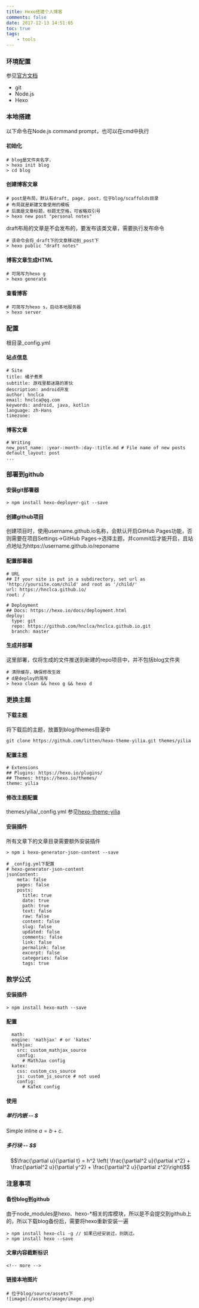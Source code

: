 ```yaml
---
title: Hexo搭建个人博客
comments: false
date: 2017-12-13 14:51:05
toc: true
tags:
	- tools
---
```


### 环境配置
参见[官方文档][hexo-docs]
*	git
*	Node.js
*	Hexo

### 本地搭建
以下命令在Node.js command prompt，也可以在cmd中执行
#### 初始化
```
# blog是文件夹名字，
> hexo init blog
> cd blog
```

<!-- more -->

#### 创建博客文章
```
# post是布局，默认有draft, page, post，位于blog/scaffolds目录
# 布局就是新建文章使用的模板
# 后面是文章标题，标题无空格，可省略双引号
> hexo new post "personal notes"
```
draft布局的文章是不会发布的，要发布该类文章，需要执行发布命令
```
# 该命令会将_draft下的文章移动到_post下
> hexo public "draft notes"
```

#### 博客文章生成HTML
```
# 可简写为hexo g
> hexo generate
```

#### 查看博客
```
# 可简写为hexo s，启动本地服务器
> hexo server
```

### 配置
根目录_config.yml

#### 站点信息
```
# Site
title: 橘子煮茶
subtitle: 游戏里都迷路的家伙
description: android开发
author: hnclca
email: hnclca@qq.com
keywords: android, java, kotlin
language: zh-Hans
timezone:
```

#### 博客文章
```
# Writing
new_post_name: :year-:month-:day-:title.md # File name of new posts
default_layout: post
...
```

### 部署到github
#### 安装git部署器
```
> npm install hexo-deployer-git --save
```

#### 创建github项目
创建项目时，使用username.github.io名称，会默认开启GitHub Pages功能，否则需要在项目Settings->GitHub Pages->选择主题，并commit后才能开启，且站点地址为https://username.github.io/reponame

#### 配置部署器
```
# URL
## If your site is put in a subdirectory, set url as 'http://yoursite.com/child' and root as '/child/'
url: https://hnclca.github.io/
root: /

# Deployment
## Docs: https://hexo.io/docs/deployment.html
deploy:
  type: git
  repo: https://github.com/hnclca/hnclca.github.io.git
  branch: master
```

#### 生成并部署
这里部署，仅将生成的文件推送到新建的repo项目中，并不包括blog文件夹
```
# 清除缓存，确保修改生效
# d是deploy的简写
> hexo clean && hexo g && hexo d
```

### 更换主题
#### 下载主题
将下载后的主题，放置到blog/themes目录中
```
git clone https://github.com/litten/hexo-theme-yilia.git themes/yilia
```

#### 配置主题
```
# Extensions
## Plugins: https://hexo.io/plugins/
## Themes: https://hexo.io/themes/
theme: yilia
```

#### 修改主题配置
themes/yilia/_config.yml
参见[hexo-theme-yilia][hexo-theme-yilia]

#### 安装插件
所有文章下的文章目录需要额外安装插件
```
> npm i hexo-generator-json-content --save

# _config.yml下配置
# hexo-generator-json-content
jsonContent:
    meta: false
    pages: false
    posts:
      title: true
      date: true
      path: true
      text: false
      raw: false
      content: false
      slug: false
      updated: false
      comments: false
      link: false
      permalink: false
      excerpt: false
      categories: false
      tags: true
```

### 数学公式
#### 安装插件
```
> npm install hexo-math --save
```

#### 配置
```
  math:
  engine: 'mathjax' # or 'katex'
  mathjax:
    src: custom_mathjax_source
    config:
      # MathJax config
  katex:
    css: custom_css_source
    js: custom_js_source # not used
    config:
      # KaTeX config
```

#### 使用
##### 单行内嵌 -- \$
Simple inline $a = b + c$.

##### 多行块 -- \$\$
$$\frac{\partial u}{\partial t}
= h^2 \left( \frac{\partial^2 u}{\partial x^2} +
\frac{\partial^2 u}{\partial y^2} +
\frac{\partial^2 u}{\partial z^2}\right)$$

### 注意事项
#### 备份blog到github
由于node_modules是hexo、hexo-*相关的库模块，所以是不会提交到github上的，所以下载blog备份后，需要将hexo重新安装一遍
```
> npm install hexo-cli -g // 如果已经安装过，则跳过。
> npm install hexo --save
```

#### 文章内容截断标识
```
<!-- more -->
```

#### 链接本地图片
```
# 位于blog/source/assets下
![image](/assets/image/image.png)
```

[hexo-docs]:[https://hexo.io/zh-cn/docs/index.html]
[hexo-theme-yilia]:[https://github.com/litten/hexo-theme-yilia]